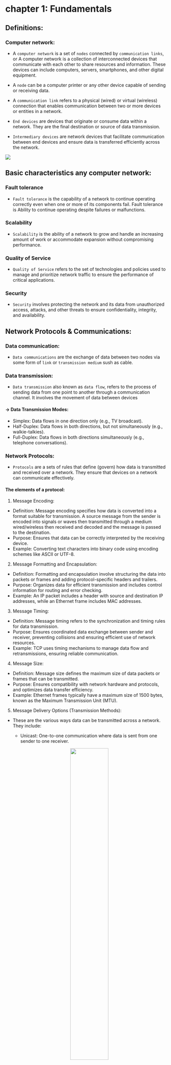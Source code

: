 # chapter 1: Fundamentals

## Definitions:

### Computer network:

- A `computer network` is a set of `nodes` connected by `communication links`, or A computer network is a collection of interconnected devices that communicate with each other to share resources and information. These devices can include computers, servers, smartphones, and other digital equipment.

- A `node` can be a computer printer or any other device capable of sending or receiving data.

- A `communication link` refers to a physical (wired) or virtual (wireless) connection that enables communication between two or more devices or entities in a network.

- `End devices` are devices that originate or consume data within a network. They are the final destination or source of data transmission.

- `Intermediary devices` are network devices that facilitate communication between end devices and ensure data is transferred efficiently across the network.

<img src="./IMG/network_example.png">

## Basic characteristics any computer network:

### Fault tolerance

- `Fault tolerance` is the capability of a network to continue operating correctly even when one or more of its components fail.
Fault tolerance is Ability to continue operating despite failures or malfunctions.

### Scalability

- `Scalability` is the ability of a network to grow and handle an increasing amount of work or accommodate expansion without compromising performance.

### Quality of Service

- `Quality of Service` refers to the set of technologies and policies used to manage and prioritize network traffic to ensure the performance of critical applications.

### Security

- `Security` involves protecting the network and its data from unauthorized access, attacks, and other threats to ensure confidentiality, integrity, and availability.

## Network Protocols & Communications:

### Data communication:

- `Data communications` are the exchange of data between two nodes via some form of `link` or `transmission medium` sush as cable.

### Data transmission:

- `Data transmission` also known as `data flow`, refers to the process of sending data from one point to another through a communication channel. It involves the movement of data between devices

#### -> Data Transmission Modes:

- Simplex: Data flows in one direction only (e.g., TV broadcast).
- Half-Duplex: Data flows in both directions, but not simultaneously (e.g., walkie-talkies).
- Full-Duplex: Data flows in both directions simultaneously (e.g., telephone conversations).

### Network Protocols:

- `Protocols` are a sets of rules that define (govern) how data is transmitted and received over a network. They ensure that devices on a network can communicate effectively.

#### The elements of a protocol:

1) Message Encoding:

- Definition: Message encoding specifies how data is converted into a format suitable for transmission. A source message from the sender is encoded into signals or waves then transmitted through a medium wired/wireless then received and decoded and the message is passed to the destination.
- Purpose: Ensures that data can be correctly interpreted by the receiving device.
- Example: Converting text characters into binary code using encoding schemes like ASCII or UTF-8.

2) Message Formatting and Encapsulation:

- Definition: Formatting and encapsulation involve structuring the data into packets or frames and adding protocol-specific headers and trailers.
- Purpose: Organizes data for efficient transmission and includes control information for routing and error checking.
- Example: An IP packet includes a header with source and destination IP addresses, while an Ethernet frame includes MAC addresses.

3) Message Timing:

- Definition: Message timing refers to the synchronization and timing rules for data transmission.
- Purpose: Ensures coordinated data exchange between sender and receiver, preventing collisions and ensuring efficient use of network resources.
- Example: TCP uses timing mechanisms to manage data flow and retransmissions, ensuring reliable communication.


4) Message Size:

- Definition: Message size defines the maximum size of data packets or frames that can be transmitted.
- Purpose: Ensures compatibility with network hardware and protocols, and optimizes data transfer efficiency.
- Example: Ethernet frames typically have a maximum size of 1500 bytes, known as the Maximum Transmission Unit (MTU).

5) Message Delivery Options (Transmission Methods):

- These are the various ways data can be transmitted across a network. They include:

    <p>

    - Unicast: One-to-one communication where data is sent from one sender to one receiver.
    
    <!-- <img width="50%" src="./IMG/unicasting.png"> -->
    
    <p align="center">
        <img width="50%" src="./IMG/unicasting.png"/>
    </p>

    - Multicast: One-to-many communication where data is sent from one sender to multiple receivers who have expressed interest in receiving the data.

    <p align="center">
        <img width="50%" src="./IMG/multicasting.png">
    </p>

    - Broadcast: One-to-all communication where data is sent from one sender to all devices within a specific network segment or broadcast domain.
    
    <p align="center">
        <img width="50%" src="./IMG/broadcasting.png">
    </p>
    
    </p>

    - Purpose: Transmission methods determine how data is directed and distributed across the network based on the specific communication needs and the characteristics of the recipients.

Examples:

- Unicast: Sending an email to a specific recipient.
- Multicast: Streaming a live video feed to multiple viewers.
- Broadcast: Broadcasting network discovery packets to all devices on a local network.


### Types of network architectures:

- Peer-to-Peer network:
    - Peer-to-peer (P2P) is defined as a decentralized network architecture in which participants, called peers, interact directly with each other without the need for a central authority or server.
    - In a P2P network, each participant acts as both a client and a server, enabling them to share resources and services directly with other peers.
    - not scalable.

    <img width="50%" src="./IMG/peer-to-peer.jpg">

- Client-Server network:

    - A client-server network is a computing model in which multiple clients connect to a central server to access resources, such as files, applications, and data. The server acts as a central hub, managing and providing services to the connected clients.
    - Request-Response model.
    - Server may be overloaded.
    - Scalable.

    <img width="50%" src="./IMG/client-server.jpeg">

### Componenets of a computer network:

`** Nodes: **`
- End nodes (End devices): The starting point or the end point in the communication.
> Example: Computers, Network printers, VoIP phone ...
- Intermediary nodes: Are nodes that just forwards the from one to another.
> Example: Switches, Bridges, Hubs, Routers, Security devices (Firewall), Repeaters, Cell Tower ...

`** Media: **`
- It is also called the link that carry the data from one side to another. There are two types: wired meduim (guided meduim), wireless meduim (unguided meduim).

1) Wired Media:
- Ethernet straight-through cable: To connect different devices.
- Ethernet crossover cable: To connect devices of the same kind.

<img width="50%" src="./IMG/1000ftcables.jpg">

- Fiber Optic cable.

<img width="50%" src="./IMG/fiber-optic-cable-1024x512.jpg">

- Coaxial cable.

<img width="50%" src="./IMG/coaxial-cable-construction-1.jpg">

- USB cable.

<br>

2) wireless Media:

- Infrared Waves (Short range communication - TV remote control).
- Radio Waves (Bluetooth, Wi-Fi).
- MicroWaves (Long distance communication - Cellular System).
- Satellite Waves (Ultimately the long distance communication).



`** Services: **`
- e-Mail.
- Storage services.
- File sharing.
- Instant messaging.
- Online games.
- Surfing internet. 

## Classification (or types) of Computer Networks:

### Local Area Network (LAN).

- A local area network (LAN) is a computer network that interconnects computers within a limited area sush as a residence. school ...

- Local Area Network is a group of computers connected to each other in a small area such as building, office.

**LAN devices:**
- Wired LAN (Example: Ethernet - Hub, Switch).
- Wireless LAN (Example: Wi-Fi).

<p align="center">
    <img width="50%" src="./IMG/lan_79.jpg">
</p>

### Metropolitan Area Network (MAN).

- A Metropolitan Area Network is a computer network that interconnects users with computer resources in a geographic region of the size of a metropolitan area (city).

**MAN devices:**
- Swiches/Hubs (to establishing a local erea network).
- Routers/Bridges (to connect local area networks).

<p align="center">
    <img width="50%" src="./IMG/types-of-area-network-3-1657450252.webp">
</p>

### Wide Area Network (WAN).

- A Wide Area Network telecommunications network (any communications at a distance we call it as a telecommunication network) that extends over a large geographical area 

**WAN devices:**
- End devices and Intermediary devices.

<p align="center">
    <img width="50%" src="./IMG/example4.png">
</p>

## Network Topologies:

- Network topology (layout) is an arragement of a computer network.

> phisical topology: refers to the actual physical layout or arrangement of network devices and cables. It describes how network devices like computers, switches, routers, and other hardware are physically connected and organized in a network.

> logical topology: refers to the way data flows within a network, regardless of its physical design. It describes the path that data travels from one device to another, which may not necessarily align with the physical layout.


1) Bus Topology:

- All devices are connected to a `single central cable`, called the bus or backbone.
- All the data transmitted between nodes in the network is transmitted over the `common transmission medium` and is able to be received by all nodes in the network simultaneously
- A signal containing the address of the intended receiving machine travels from a source machine in `both directions` to all machine connected to the bus until it find the intended recepient.

<p align="center">
    <img src="./IMG/16.png">
    <img src="./IMG/2024-07-04_08-32.png">
<p>

2) Ring Topology:

- A ring topology is a bus topology in a `closed loop`.
- A peer-to-peer LAN topology.
- Two connections: one to each of its nearest neigbors.
- `Unidirectional`.
- Sending and receiving data takes place with the help of a `TOKEN`.
<p align="center">
    <img src="./IMG/17.png">
    <img src="./IMG/2024-07-04_08-39.png">
</p>

3) Star Topology:

- Every node is connected to a `central node` called hub or switch.
- `Centralized management`.
- All traffic must pass through the hub or switch.

<p align="center">
    <img src="./IMG/18.png">
    <img src="./IMG/2024-07-04_08-47.png">
    <img src="./IMG/2024-07-04_08-51.png">
</p>

4) Mesh Topology:

- Each node is directly connected to every other nodes in the network.
- Fault tolerant and reliable.

<p align="center">
    <img src="./IMG/20.png">
    <img src="./IMG/2024-07-04_08-57.png">
</p>

5) Hybrid Topology:

- Can be one or more diffrent topologies.

<p align="center">
    <img src="./IMG/21-3.png">
</p>

## Basic IP addressing:

- IP stand to Internet Protocol.
- Every node in the computer network is identified with the help of IP address.

<img src="./IMG/2024-07-04_09-05.png">

### IP address (IPv4):

- Every node in the computer network is identified with the help of IP address.
- Logical address.
- Can change based on the location of the devices.
- Assigned manually or dinamically.
- Represented in decimal and it has 4 octets (x.x.x.x).
- 0.0.0.0 to 255.255.255.255 (32 bits).

> How to see IP address?

- **Windows:**

1) Using Command Prompt:
- Open Command Prompt (press Win + R, type cmd, and press Enter).
- Type the following command:
```cmd
ipconfig
```
2) Using PowerShell:
- Open PowerShell (press Win + X and select Windows PowerShell).
- Type the following command:

```poweshell
Get-NetIPAddress
```

- **Linux and UNIX-like:**
1) Using ifconfig command:
```bash
ifconfig
```
2) Using ip Command:

```bash
ip addr show
# or
ip a
```
3) Using hostname command
```bash
hostname -I
```

## Basic MAC addressing:

- MAC stand for Media Access Control.
- Every node in the LAN is identified with the help of MAC address.
- IP Address = Location of a person.
- MAC Address = Name of the person.

<img src="./IMG/2024-07-04_10-00.png">

### MAC address:

- Every node in the LAN is identified with the help of MAC address.
- Physical address or Hardware address.
- Unique.
- Can not be changed.
- Assigned by the manufacturer.
- Represented in hexadecimal.
- Example: 70-20-84-00-ED-FC (48 bits).
- Separator: hyphen (-), period (.), and colon (:).

### Diffrence between IP and MAC addresses:

<img src="./IMG/2024-07-04_10-10.png">

> How to see MAC address?

- **Windows:**

1) Using Command Prompt:

- Open Command Prompt (press Win + R, type cmd, and press Enter).
Type the following command:
```cmd
ipconfig /all
```
- The MAC address will be listed as the `"Physical Address"` for each network interface.

2) Using PowerShell:

- Open PowerShell (press Win + X and select Windows PowerShell).
Type the following command:
```powershell
Get-NetAdapter | select Name, MacAddress
```
3) Using Network Settings:

- Go to Settings > Network & Internet.
Select your network connection (e.g., Wi-Fi or Ethernet).
- Click on Hardware properties. The MAC address will be listed as the "Physical address (MAC)".

- **Linux and UNUX-like:**

1) Using ip Command:

```bash
ip link show
```

- Look for the `link/ether` entry in the output for each network interface. The MAC address will be in the format `xx:xx:xx:xx:xx:xx`.
- Example Output:

```sql
2: enp0s3: <BROADCAST,MULTICAST,UP,LOWER_UP> mtu 1500 qdisc pfifo_fast state UP mode DEFAULT group default qlen 1000
    link/ether 08:00:27:4e:12:8b brd ff:ff:ff:ff:ff:ff
    inet 192.168.1.5/24 brd 192.168.1.255 scope global dynamic enp0s3
       valid_lft 86389sec preferred_lft 86389sec
    inet6 fe80::a00:27ff:fe4e:128b/64 scope link 
       valid_lft forever preferred_lft forever
```
- The MAC address here is `08:00:27:4e:12:8b`.
2) Using ifconfig Command:

```bash
ifconfig
```
- Look for the `ether` or `HWaddr` entry in the output for each network interface. The MAC address will be in the format `xx:xx:xx:xx:xx:xx`.

## Basic of Port addressing:

### Port address or port number:

- In a node, many processes will be runing.
- Data witch are sent/received must reach the right process.
- Every process in a node is uniquely identified using `port numbers`.
- Port = Communication end point.
- Fixed port numbers and dynamic port numbers (0 - 65535).

> Example:

    - fixed port numbers 25 (SMTP), 80 (HTTP), 22 (SSH).
    - os assigned dynamic port numbers 62414.

<img src="./IMG/2024-07-05_07-12.png">

> How to see MAC address?

- **Windows:**

- We can use `Resource Monitor` to see port numbers and associated processes.

<img src="./IMG/rWGRi.png">

- **Linux and UNIX-like**
```bash
sudo lsof -i -P -n
```

- the ouput somthing like this:

```
COMMAND    PID USER   FD   TYPE DEVICE SIZE/OFF NODE NAME
NetworkMa  753 root   26u  IPv4 136413      0t0  UDP 10.32.112.62:68->10.23.1.253:67 
sshd       813 root    3u  IPv4   8002      0t0  TCP *:22 (LISTEN)
sshd       813 root    4u  IPv6   8004      0t0  TCP *:22 (LISTEN)
brave     4093 aziz   33u  IPv4 137846      0t0  TCP 10.32.112.62:54472->140.82.112.25:443 (ESTABLISHED)
```

| Process | PID  | User | FD   | Type | IP Type | FD Number | Protocol | Local Address        | Remote Address      | State        |
|---------|------|------|------|------|---------|-----------|----------|----------------------|---------------------|--------------|
| brave   | 4093 | aziz | 33u  | IPv4 | TCP     | 137846    | TCP      | 10.32.112.62:54472   | 140.82.112.25:443   | ESTABLISHED  |


Explanation of Columns:
- Process: Name of the process (brave in this case).
- PID: Process ID (4093).
- User: Username of the user who owns the process (aziz).
- FD: File descriptor (33u).
- Type: Type of connection (in this case, IPv4).
- IP Type: Specifies the protocol (TCP).
- FD Number: File descriptor number (137846).
- Protocol: Protocol used (TCP for Transmission Control Protocol).
- Local Address: Local IP address and port used (10.32.112.62:54472).
- Remote Address: Remote IP address and port (140.82.112.25:443).
- State: Current state of the connection (ESTABLISHED indicates an active connection).